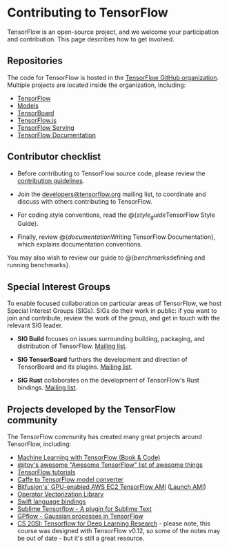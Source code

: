 # Contributing to TensorFlow

TensorFlow is an open-source project, and we welcome your participation
and contribution. This page describes how to get involved.

## Repositories

The code for TensorFlow is hosted in the [TensorFlow GitHub
organization](https://github.com/tensorflow). Multiple projects are located
inside the organization, including:

* [TensorFlow](https://github.com/tensorflow/tensorflow)
* [Models](https://github.com/tensorflow/models)
* [TensorBoard](https://github.com/tensorflow/tensorboard)
* [TensorFlow.js](https://github.com/tensorflow/tfjs)
* [TensorFlow Serving](https://github.com/tensorflow/serving)
* [TensorFlow Documentation](https://github.com/tensorflow/tensorflow/tree/master/tensorflow/docs_src)

## Contributor checklist

* Before contributing to TensorFlow source code, please review the [contribution
guidelines](https://github.com/tensorflow/tensorflow/blob/master/CONTRIBUTING.md).

* Join the
[developers@tensorflow.org](https://groups.google.com/a/tensorflow.org/forum/#!forum/developers)
mailing list, to coordinate and discuss with others contributing to TensorFlow.

* For coding style conventions, read the @{$style_guide$TensorFlow Style Guide}.

* Finally, review @{$documentation$Writing TensorFlow Documentation}, which
  explains documentation conventions.

You may also wish to review our guide to @{$benchmarks$defining and running benchmarks}.

## Special Interest Groups

To enable focused collaboration on particular areas of TensorFlow, we host
Special Interest Groups (SIGs). SIGs do their work in public: if you want to
join and contribute, review the work of the group, and get in touch with the
relevant SIG leader.

* **SIG Build** focuses on issues surrounding building, packaging, and
  distribution of TensorFlow. [Mailing list](https://groups.google.com/a/tensorflow.org/forum/#!forum/build).

* **SIG TensorBoard** furthers the development and direction of TensorBoard and its plugins.
  [Mailing list](https://groups.google.com/a/tensorflow.org/forum/#!forum/tensorboard).

* **SIG Rust** collaborates on the development of TensorFlow's Rust bindings.
  [Mailing list](https://groups.google.com/a/tensorflow.org/forum/#!forum/rust). 

## Projects developed by the TensorFlow community

The TensorFlow community has created many great projects around TensorFlow, including:

* [Machine Learning with TensorFlow (Book & Code)](http://tensorflowbook.com)
* [@jtoy's awesome "Awesome TensorFlow" list of awesome things](https://github.com/jtoy/awesome-tensorflow)
* [TensorFlow tutorials](https://github.com/pkmital/tensorflow_tutorials)
* [Caffe to TensorFlow model converter](https://github.com/ethereon/caffe-tensorflow)
* [Bitfusion's` GPU-enabled AWS EC2 TensorFlow AMI](https://github.com/bitfusionio/amis/tree/master/awsmrkt-bfboost-ubuntu14-cuda75-tensorflow) ([Launch AMI](https://aws.amazon.com/marketplace/pp/B01EYKBEQ0))
* [Operator Vectorization Library](https://github.com/opveclib/opveclib)
* [Swift language bindings](https://github.com/PerfectlySoft/Perfect-TensorFlow)
* [Sublime Tensorflow - A plugin for Sublime Text](https://github.com/baptisteArnaud/Sublime-Tensorflow)
* [GPflow - Gaussian processes in TensorFlow](https://github.com/GPflow/GPflow)
* [CS 20SI: Tensorflow for Deep Learning Research](https://web.stanford.edu/class/cs20si/) - please note, this course was designed with TensorFlow v0.12, so some of the notes may be out of date - but it's still a great resource.
